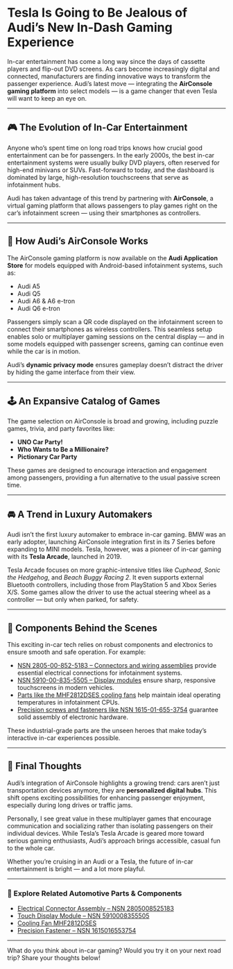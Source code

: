 # Tesla Is Going to Be Jealous of Audi’s New In-Dash Gaming Experience

In-car entertainment has come a long way since the days of cassette players and flip-out DVD screens. As cars become increasingly digital and connected, manufacturers are finding innovative ways to transform the passenger experience. Audi’s latest move — integrating the **AirConsole gaming platform** into select models — is a game changer that even Tesla will want to keep an eye on.

---

## 🎮 The Evolution of In-Car Entertainment

Anyone who’s spent time on long road trips knows how crucial good entertainment can be for passengers. In the early 2000s, the best in-car entertainment systems were usually bulky DVD players, often reserved for high-end minivans or SUVs. Fast-forward to today, and the dashboard is dominated by large, high-resolution touchscreens that serve as infotainment hubs.

Audi has taken advantage of this trend by partnering with **AirConsole**, a virtual gaming platform that allows passengers to play games right on the car’s infotainment screen — using their smartphones as controllers.

---

## 🚗 How Audi’s AirConsole Works

The AirConsole gaming platform is now available on the **Audi Application Store** for models equipped with Android-based infotainment systems, such as:

- Audi A5  
- Audi Q5  
- Audi A6 & A6 e-tron  
- Audi Q6 e-tron  

Passengers simply scan a QR code displayed on the infotainment screen to connect their smartphones as wireless controllers. This seamless setup enables solo or multiplayer gaming sessions on the central display — and in some models equipped with passenger screens, gaming can continue even while the car is in motion.

Audi’s **dynamic privacy mode** ensures gameplay doesn’t distract the driver by hiding the game interface from their view.

---

## 🕹️ An Expansive Catalog of Games

The game selection on AirConsole is broad and growing, including puzzle games, trivia, and party favorites like:

- **UNO Car Party!**  
- **Who Wants to Be a Millionaire?**  
- **Pictionary Car Party**

These games are designed to encourage interaction and engagement among passengers, providing a fun alternative to the usual passive screen time.

---

## 🚘 A Trend in Luxury Automakers

Audi isn’t the first luxury automaker to embrace in-car gaming. BMW was an early adopter, launching AirConsole integration first in its 7 Series before expanding to MINI models. Tesla, however, was a pioneer of in-car gaming with its **Tesla Arcade**, launched in 2019.

Tesla Arcade focuses on more graphic-intensive titles like *Cuphead*, *Sonic the Hedgehog*, and *Beach Buggy Racing 2*. It even supports external Bluetooth controllers, including those from PlayStation 5 and Xbox Series X/S. Some games allow the driver to use the actual steering wheel as a controller — but only when parked, for safety.

---

## 🔧 Components Behind the Scenes

This exciting in-car tech relies on robust components and electronics to ensure smooth and safe operation. For example:

- [NSN 2805-00-852-5183 – Connectors and wiring assemblies](https://www.777connect.com/2805008525183.html) provide essential electrical connections for infotainment systems.  
- [NSN 5910-00-835-5505 – Display modules](https://www.skyhighparts.com/5910008355505.html) ensure sharp, responsive touchscreens in modern vehicles.  
- [Parts like the MHF2812DSES cooling fans](https://www.partsquotehub.org/MHF2812DSES.html) help maintain ideal operating temperatures in infotainment CPUs.  
- [Precision screws and fasteners like NSN 1615-01-655-3754](https://www.deltacheb.com/1615016553754.html) guarantee solid assembly of electronic hardware.

These industrial-grade parts are the unseen heroes that make today’s interactive in-car experiences possible.

---

## 🧠 Final Thoughts

Audi’s integration of AirConsole highlights a growing trend: cars aren’t just transportation devices anymore, they are **personalized digital hubs**. This shift opens exciting possibilities for enhancing passenger enjoyment, especially during long drives or traffic jams.

Personally, I see great value in these multiplayer games that encourage communication and socializing rather than isolating passengers on their individual devices. While Tesla’s Tesla Arcade is geared more toward serious gaming enthusiasts, Audi’s approach brings accessible, casual fun to the whole car.

Whether you’re cruising in an Audi or a Tesla, the future of in-car entertainment is bright — and a lot more playful.

---

### 🔗 Explore Related Automotive Parts & Components

- [Electrical Connector Assembly – NSN 2805008525183](https://www.777connect.com/2805008525183.html)  
- [Touch Display Module – NSN 5910008355505](https://www.skyhighparts.com/5910008355505.html)  
- [Cooling Fan MHF2812DSES](https://www.partsquotehub.org/MHF2812DSES.html)  
- [Precision Fastener – NSN 1615016553754](https://www.deltacheb.com/1615016553754.html)

---

What do you think about in-car gaming? Would you try it on your next road trip? Share your thoughts below!
